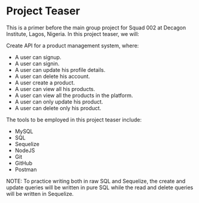 # Project Teaser

This is a primer before the main group project for Squad 002 at Decagon Institute, Lagos, Nigeria.
In this project teaser, we will:

Create API for a product management system, where:

- A user can signup.
- A user can signin.
- A user can update his profile details.
- A user can delete his account.
- A user create a product.
- A user can view all his products.
- A user can view all the products in the platform.
- A user can only update his product.
- A user can delete only his product.

The tools to be employed in this project teaser include:

- MySQL
- SQL
- Sequelize
- NodeJS
- Git
- GitHub
- Postman

NOTE: To practice writing both in raw SQL and Sequelize, the create and update queries will be written in pure SQL while the read and delete queries will be written in Sequelize.
